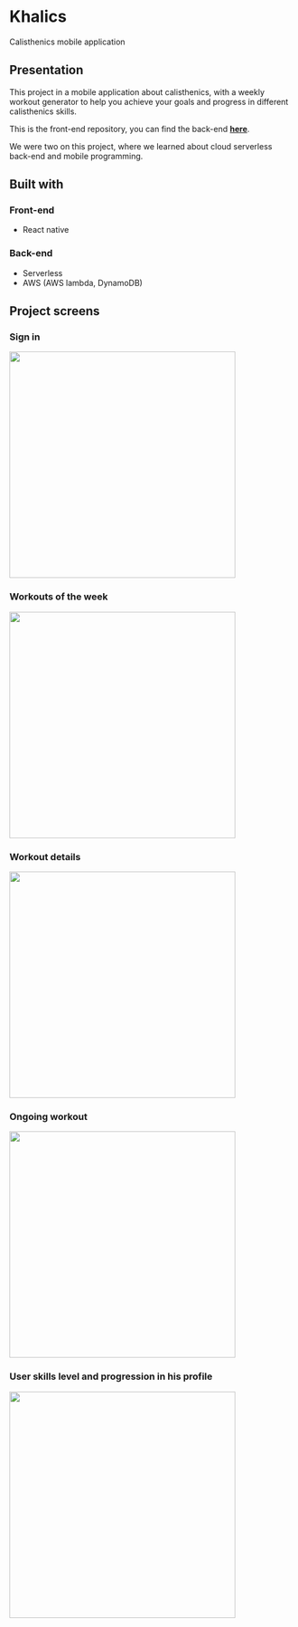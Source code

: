 # Khalics
Calisthenics mobile application

## Presentation

This project in a mobile application about calisthenics, with a weekly workout generator
to help you achieve your goals and progress in different calisthenics skills.

This is the front-end repository, you can find the back-end **[here](https://github.com/adubedat/khalics-back)**.

We were two on this project, where we learned about cloud serverless back-end and mobile programming.

## Built with

### Front-end

* React native

### Back-end

* Serverless
* AWS (AWS lambda, DynamoDB)

## Project screens
### Sign in
<img src="https://i.ibb.co/BwfSZM2/Screenshot-2021-03-03-11-35-11-340-host-exp-exponent.jpg" width="400" />

### Workouts of the week
<img src="https://i.ibb.co/FmK90TJ/Screenshot-2021-03-03-11-31-55-978-host-exp-exponent.jpg" width="400" />

### Workout details
<img src="https://i.ibb.co/wQJc4G3/Screenshot-2021-03-03-11-32-10-821-host-exp-exponent.jpg" width="400" />

### Ongoing workout
<img src="https://i.ibb.co/wh9Jft3/Screenshot-2021-03-03-11-33-36-240-host-exp-exponent.jpg" width="400" />

### User skills level and progression in his profile
<img src="https://i.ibb.co/qmfSvkJ/Screenshot-2021-03-03-11-31-47-068-host-exp-exponent.jpg" width="400" />

